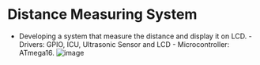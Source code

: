 # Distance Measuring System
 - Developing a system that measure the distance and display it on LCD. - Drivers: GPIO, ICU, Ultrasonic Sensor and LCD - Microcontroller: ATmega16.
![image](ultra.jpg)
